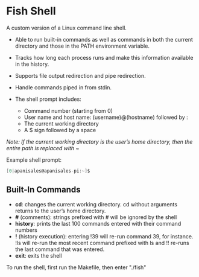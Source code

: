 # Fish Shell

A custom version of a Linux command line shell. 

* Able to run built-in commands as well as commands in both the current directory and those in the PATH environment variable.

* Tracks how long each process runs and make this information available in the history.

* Supports file output redirection and pipe redirection.

* Handle commands piped in from stdin.

* The shell prompt includes:
    * Command number (starting from 0)
    * User name and host name: (username)@(hostname) followed by :
    * The current working directory
    * A $ sign followed by a space

_Note: If the current working directory is the user’s home directory, then the entire path is replaced with ~_

Example shell prompt:
```c
[0|apanisales@apanisales-pi:~]$

```

## Built-In Commands
* **cd**: changes the current working directory. cd without arguments returns to the user’s home directory.
* **#** (comments): strings prefixed with # will be ignored by the shell
* **history**: prints the last 100 commands entered with their command numbers
* **!** (history execution): entering !39 will re-run command 39, for instance. !ls will re-run the most recent command prefixed with ls and !! re-runs the last command that was entered.
* **exit**: exits the shell

To run the shell, first run the Makefile, then enter "./fish"
